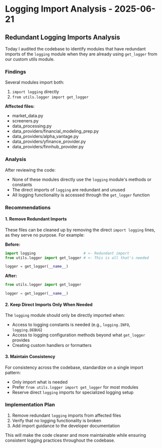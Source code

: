 # Logging Import Analysis - 2025-06-21

## Redundant Logging Imports Analysis

Today I audited the codebase to identify modules that have redundant imports of the `logging` module when they are already using `get_logger` from our custom utils module.

### Findings

Several modules import both:
1. `import logging` directly
2. `from utils.logger import get_logger`

**Affected files:**
- market_data.py
- screeners.py
- data_processing.py
- data_providers/financial_modeling_prep.py
- data_providers/alpha_vantage.py
- data_providers/yfinance_provider.py
- data_providers/finnhub_provider.py

### Analysis

After reviewing the code:
- None of these modules directly use the `logging` module's methods or constants
- The direct imports of `logging` are redundant and unused
- All logging functionality is accessed through the `get_logger` function

### Recommendations

#### 1. Remove Redundant Imports

These files can be cleaned up by removing the direct `import logging` lines, as they serve no purpose. For example:

**Before:**
```python
import logging                      # <- Redundant import
from utils.logger import get_logger # <- This is all that's needed

logger = get_logger(__name__)
```

**After:**
```python
from utils.logger import get_logger

logger = get_logger(__name__)
```

#### 2. Keep Direct Imports Only When Needed

The `logging` module should only be directly imported when:
- Access to logging constants is needed (e.g., `logging.INFO`, `logging.DEBUG`)
- Access to logging configuration methods beyond what `get_logger` provides
- Creating custom handlers or formatters

#### 3. Maintain Consistency

For consistency across the codebase, standardize on a single import pattern:
- Only import what is needed
- Prefer `from utils.logger import get_logger` for most modules
- Reserve direct `logging` imports for specialized logging setup

### Implementation Plan

1. Remove redundant `logging` imports from affected files
2. Verify that no logging functionality is broken
3. Add import guidance to the developer documentation

This will make the code cleaner and more maintainable while ensuring consistent logging practices throughout the codebase.
